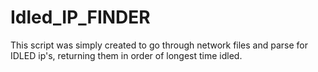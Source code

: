 # Idled_IP_FINDER
This script was simply created to go through network files and parse for IDLED ip's, returning them in order of longest time idled.

